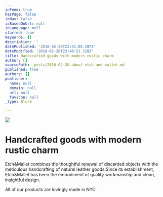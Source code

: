 ```yaml
---
inFeed: true
hasPage: false
inNav: false
isBasedOnUrl: null
inLanguage: null
starred: true
keywords: []
description: ''
datePublished: '2016-02-28T23:41:08.187Z'
dateModified: '2016-02-28T23:40:51.328Z'
title: Handcrafted goods with modern rustic charm
author: []
sourcePath: _posts/2016-02-28-about-etch-and-mallet.md
published: true
authors: []
publisher:
  name: null
  domain: null
  url: null
  favicon: null
_type: Blurb

---
```

![](https://the-grid-user-content.s3-us-west-2.amazonaws.com/3e3d8850-dc07-4d2c-a8b1-e1b392b2bee2.jpg)

# Handcrafted goods with modern rustic charm

Etch&Mallet combines the thoughtful renewal of discarded objects with the meticulous handcrafting of natural leather goods.Since its establishment, Etch&Mallet has been the embodiment of quality workmanship and clean, insightful design.

All of our products are lovingly made in NYC.